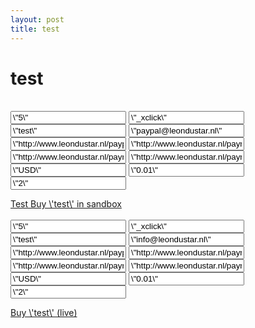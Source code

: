 ```yaml
---
layout: post
title: test
---
```

<h1>test</h1><br><form id=\"test\" action=\"https://www.sandbox.paypal.com/cgi-bin/webscr\" method=\"post\" style=\"\">
<input type=\"hidden\" name=\"custom\" value=\"5\">
<input type=\"hidden\" name=\"cmd\" value=\"_xclick\">
<input type=\"hidden\" name=\"item_name\" value=\"test\">
<input type=\"hidden\" name=\"business\" value=\"paypal@leondustar.nl\">
<input type=\"hidden\" name=\"notify_url\" value=\"http://www.leondustar.nl/paypal\">
<input type=\"hidden\" name=\"return\" value=\"http://www.leondustar.nl/payment-succes\">
<input type=\"hidden\" name=\"return_url\" value=\"http://www.leondustar.nl/payment-succes\">
<input type=\"hidden\" name=\"cancel_return\" value=\"http://www.leondustar.nl/payment-cancel\">
<input type=\"hidden\" name=\"mc_currency\" value=\"USD\">
<input type=\"hidden\" name=\"amount\" value=\"0.01\">
<input type=\"hidden\" name=\"rm\" value=\"2\">
</form>
<a href=\"#\" class=\"buy\" onclick=\"$(\'test\').submit()\">Test Buy \'test\' in sandbox</a><br><br>
<form id=\"test2\" action=\"https://www.paypal.com/cgi-bin/webscr\" method=\"post\" style=\"\">
<input type=\"hidden\" name=\"custom\" value=\"5\">
<input type=\"hidden\" name=\"cmd\" value=\"_xclick\">
<input type=\"hidden\" name=\"item_name\" value=\"test\">
<input type=\"hidden\" name=\"business\" value=\"info@leondustar.nl\">
<input type=\"hidden\" name=\"notify_url\" value=\"http://www.leondustar.nl/paypal\">
<input type=\"hidden\" name=\"return\" value=\"http://www.leondustar.nl/payment-succes\">
<input type=\"hidden\" name=\"return_url\" value=\"http://www.leondustar.nl/payment-succes\">
<input type=\"hidden\" name=\"cancel_return\" value=\"http://www.leondustar.nl/payment-cancel\">
<input type=\"hidden\" name=\"mc_currency\" value=\"USD\">
<input type=\"hidden\" name=\"amount\" value=\"0.01\">
<input type=\"hidden\" name=\"rm\" value=\"2\">
</form>
<a href=\"#\" class=\"buy\" onclick=\"$(\'test2\').submit();\">Buy \'test\' (live)</a>

